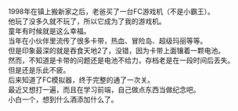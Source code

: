 ﻿1998年在镇上搬新家之后，老爸买了一台FC游戏机（不是小霸王）。<br/>
他玩了没多久就不玩了，所以它成为了我的游戏机。<br/>
童年有时候就是这么幸福。<br/>
当年在小伙伴里流传了很多卡带，热血、冒险岛、超级玛丽等等。<br/>
但是印象最深的就是吞食天地2了，没错，因为卡带上面镶着一颗电池。<br/>
然而，不知道是卡带的问题还是电池不给力，存档老是在一段时间后丢失。<br/>
但是还是乐此不疲。<br/>
后来知道了FC模拟器，终于完整的通了一次关。<br/>
最近又想打一遍，而且在学习前端，自己做点东西当做纪念吧。<br/>
小白一个，想到什么酒添加什么了。<br/>
